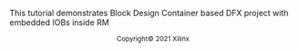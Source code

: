 This tutorial demonstrates Block Design Container based DFX project with embedded IOBs inside RM
<p align="center"><sup>Copyright&copy; 2021 Xilinx</sup></p>
